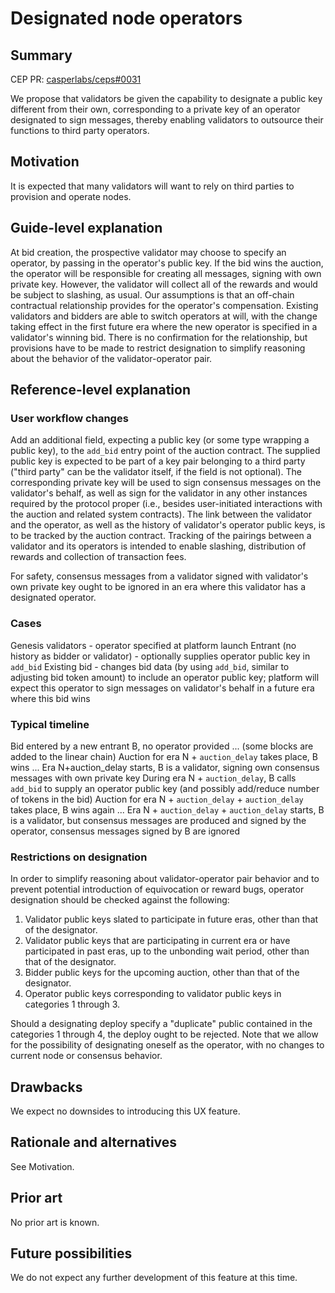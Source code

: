 # Designated node operators

## Summary

[summary]: #summary

CEP PR: [casperlabs/ceps#0031](https://github.com/casperlabs/ceps/pull/0031)

We propose that validators be given the capability to designate a public key different from their own, corresponding to a private key of an operator designated to sign messages, thereby enabling validators to outsource their functions to third party operators.

## Motivation

[motivation]: #motivation

It is expected that many validators will want to rely on third parties to provision and operate nodes. 

## Guide-level explanation

[guide-level-explanation]: #guide-level-explanation

At bid creation, the prospective validator may choose to specify an operator, by passing in the operator's public key. If the bid wins the auction, the operator will be responsible for creating all messages, signing with own private key. However, the validator will collect all of the rewards and would be subject to slashing, as usual. Our assumptions is that an off-chain contractual relationship provides for the operator's compensation. Existing validators and bidders are able to switch operators at will, with the change taking effect in the first future era where the new operator is specified in a validator's winning bid. There is no confirmation for the relationship, but provisions have to be made to restrict designation to simplify reasoning about the behavior of the validator-operator pair. 

## Reference-level explanation

[reference-level-explanation]: #reference-level-explanation

### User workflow changes

Add an additional field, expecting a public key (or some type wrapping a public key), to the `add_bid` entry point of the auction contract. The supplied public key is expected to be part of a key pair belonging to a third party ("third party" can be the validator itself, if the field is not optional). The corresponding private key will be used to sign consensus messages on the validator's behalf, as well as sign for the validator in any other instances required by the protocol proper (i.e., besides user-initiated interactions with the auction and related system contracts). The link between the validator and the operator, as well as the history of validator's operator public keys, is to be tracked by the auction contract. Tracking of the pairings between a validator and its operators is intended to enable slashing, distribution of rewards and collection of transaction fees.

For safety, consensus messages from a validator signed with validator's own private key ought to be ignored in an era where this validator has a designated operator.

### Cases

Genesis validators - operator specified at platform launch
Entrant (no history as bidder or validator) - optionally supplies operator public key in `add_bid`
Existing bid - changes bid data (by using `add_bid`, similar to adjusting bid token amount) to include an operator public key; platform will expect this operator to sign messages on validator's behalf in a future era where this bid wins

### Typical timeline

Bid entered by a new entrant B, no operator provided
... (some blocks are added to the linear chain)
Auction for era N + `auction_delay` takes place, B wins
...
Era N+auction_delay starts, B is a validator, signing own consensus messages with own private key
During era N + `auction_delay`, B calls `add_bid` to supply an operator public key (and possibly add/reduce number of tokens in the bid)
Auction for era N + `auction_delay` + `auction_delay` takes place, B wins again
...
Era N + `auction_delay` + `auction_delay` starts, B is a validator, but consensus messages are produced and signed by the operator, consensus messages signed by B are ignored

### Restrictions on designation

In order to simplify reasoning about validator-operator pair behavior and to prevent potential introduction of equivocation or reward bugs, operator designation should be checked against the following:

1. Validator public keys slated to participate in future eras, other than that of the designator.
2. Validator public keys that are participating in current era or have participated in past eras, up to the unbonding wait period, other than that of the designator.
3. Bidder public keys for the upcoming auction, other than that of the designator.
3. Operator public keys corresponding to validator public keys in categories 1 through 3.

Should a designating deploy specify a "duplicate" public contained in the categories 1 through 4, the deploy ought to be rejected. Note that we allow for the possibility of designating oneself as the operator, with no changes to current node or consensus behavior.

## Drawbacks

[drawbacks]: #drawbacks

We expect no downsides to introducing this UX feature.

## Rationale and alternatives

[rationale-and-alternatives]: #rationale-and-alternatives

See Motivation.

## Prior art

[prior-art]: #prior-art

No prior art is known.

## Future possibilities

[future-possibilities]: #future-possibilities

We do not expect any further development of this feature at this time.
